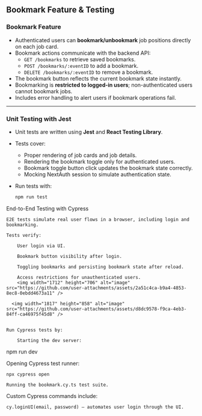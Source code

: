 ## Bookmark Feature & Testing

### Bookmark Feature

- Authenticated users can **bookmark/unbookmark** job positions directly on each job card.
- Bookmark actions communicate with the backend API:
  - `GET /bookmarks` to retrieve saved bookmarks.
  - `POST /bookmarks/:eventID` to add a bookmark.
  - `DELETE /bookmarks/:eventID` to remove a bookmark.
- The bookmark button reflects the current bookmark state instantly.
- Bookmarking is **restricted to logged-in users**; non-authenticated users cannot bookmark jobs.
- Includes error handling to alert users if bookmark operations fail.

---

### Unit Testing with Jest

- Unit tests are written using **Jest** and **React Testing Library**.
- Tests cover:
  - Proper rendering of job cards and job details.
  - Rendering the bookmark toggle only for authenticated users.
  - Bookmark toggle button click updates the bookmark state correctly.
  - Mocking NextAuth session to simulate authentication state.
- Run tests with:

  ```bash
  npm run test

End-to-End Testing with Cypress

    E2E tests simulate real user flows in a browser, including login and bookmarking.

    Tests verify:

        User login via UI.

        Bookmark button visibility after login.

        Toggling bookmarks and persisting bookmark state after reload.

        Access restrictions for unauthenticated users.
        <img width="1712" height="706" alt="image" src="https://github.com/user-attachments/assets/2a51c4ca-b9a4-4853-8ec8-0ebdd4673a11" />

      <img width="1817" height="858" alt="image" src="https://github.com/user-attachments/assets/d8dc9578-f9ca-4eb3-84ff-ca46975f45d8" />


    Run Cypress tests by:

        Starting the dev server:

npm run dev

Opening Cypress test runner:

    npx cypress open

    Running the bookmark.cy.ts test suite.

Custom Cypress commands include:

    cy.loginUI(email, password) — automates user login through the UI.
